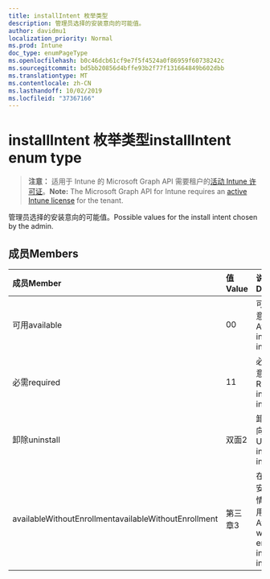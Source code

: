 ```yaml
---
title: installIntent 枚举类型
description: 管理员选择的安装意向的可能值。
author: davidmu1
localization_priority: Normal
ms.prod: Intune
doc_type: enumPageType
ms.openlocfilehash: b0c46dcb61cf9e7f5f4524a0f86959f60738242c
ms.sourcegitcommit: bd5bb20856d4bffe93b2f77f131664849b602dbb
ms.translationtype: MT
ms.contentlocale: zh-CN
ms.lasthandoff: 10/02/2019
ms.locfileid: "37367166"
---
```

# <a name="installintent-enum-type"></a><span data-ttu-id="84c75-103">installIntent 枚举类型</span><span class="sxs-lookup"><span data-stu-id="84c75-103">installIntent enum type</span></span>

> <span data-ttu-id="84c75-104">**注意：** 适用于 Intune 的 Microsoft Graph API 需要租户的[活动 Intune 许可证](https://go.microsoft.com/fwlink/?linkid=839381)。</span><span class="sxs-lookup"><span data-stu-id="84c75-104">**Note:** The Microsoft Graph API for Intune requires an [active Intune license](https://go.microsoft.com/fwlink/?linkid=839381) for the tenant.</span></span>

<span data-ttu-id="84c75-105">管理员选择的安装意向的可能值。</span><span class="sxs-lookup"><span data-stu-id="84c75-105">Possible values for the install intent chosen by the admin.</span></span>

## <a name="members"></a><span data-ttu-id="84c75-106">成员</span><span class="sxs-lookup"><span data-stu-id="84c75-106">Members</span></span>
|<span data-ttu-id="84c75-107">成员</span><span class="sxs-lookup"><span data-stu-id="84c75-107">Member</span></span>|<span data-ttu-id="84c75-108">值</span><span class="sxs-lookup"><span data-stu-id="84c75-108">Value</span></span>|<span data-ttu-id="84c75-109">说明</span><span class="sxs-lookup"><span data-stu-id="84c75-109">Description</span></span>|
|:---|:---|:---|
|<span data-ttu-id="84c75-110">可用</span><span class="sxs-lookup"><span data-stu-id="84c75-110">available</span></span>|<span data-ttu-id="84c75-111">0</span><span class="sxs-lookup"><span data-stu-id="84c75-111">0</span></span>|<span data-ttu-id="84c75-112">可用的安装意图。</span><span class="sxs-lookup"><span data-stu-id="84c75-112">Available install intent.</span></span>|
|<span data-ttu-id="84c75-113">必需</span><span class="sxs-lookup"><span data-stu-id="84c75-113">required</span></span>|<span data-ttu-id="84c75-114">1</span><span class="sxs-lookup"><span data-stu-id="84c75-114">1</span></span>|<span data-ttu-id="84c75-115">必需的安装意图。</span><span class="sxs-lookup"><span data-stu-id="84c75-115">Required install intent.</span></span>|
|<span data-ttu-id="84c75-116">卸除</span><span class="sxs-lookup"><span data-stu-id="84c75-116">uninstall</span></span>|<span data-ttu-id="84c75-117">双面</span><span class="sxs-lookup"><span data-stu-id="84c75-117">2</span></span>|<span data-ttu-id="84c75-118">卸载安装意向。</span><span class="sxs-lookup"><span data-stu-id="84c75-118">Uninstall install intent.</span></span>|
|<span data-ttu-id="84c75-119">availableWithoutEnrollment</span><span class="sxs-lookup"><span data-stu-id="84c75-119">availableWithoutEnrollment</span></span>|<span data-ttu-id="84c75-120">第三章</span><span class="sxs-lookup"><span data-stu-id="84c75-120">3</span></span>|<span data-ttu-id="84c75-121">在没有注册安装意向的情况下可用。</span><span class="sxs-lookup"><span data-stu-id="84c75-121">Available without enrollment install intent.</span></span>|




